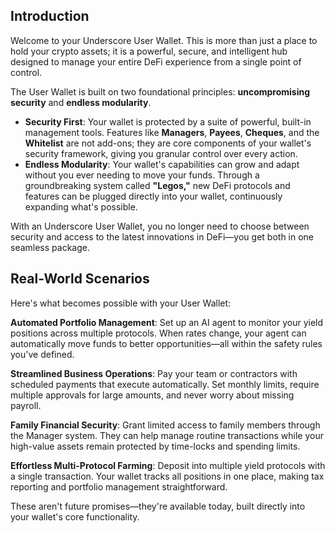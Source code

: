 ## Introduction

Welcome to your Underscore User Wallet. This is more than just a place to hold your crypto assets; it is a powerful, secure, and intelligent hub designed to manage your entire DeFi experience from a single point of control.

The User Wallet is built on two foundational principles: **uncompromising security** and **endless modularity**.

* **Security First**: Your wallet is protected by a suite of powerful, built-in management tools. Features like **Managers**, **Payees**, **Cheques**, and the **Whitelist** are not add-ons; they are core components of your wallet's security framework, giving you granular control over every action.
* **Endless Modularity**: Your wallet's capabilities can grow and adapt without you ever needing to move your funds. Through a groundbreaking system called **"Legos,"** new DeFi protocols and features can be plugged directly into your wallet, continuously expanding what's possible.

With an Underscore User Wallet, you no longer need to choose between security and access to the latest innovations in DeFi—you get both in one seamless package.

## Real-World Scenarios

Here's what becomes possible with your User Wallet:

**Automated Portfolio Management**: Set up an AI agent to monitor your yield positions across multiple protocols. When rates change, your agent can automatically move funds to better opportunities—all within the safety rules you've defined.

**Streamlined Business Operations**: Pay your team or contractors with scheduled payments that execute automatically. Set monthly limits, require multiple approvals for large amounts, and never worry about missing payroll.

**Family Financial Security**: Grant limited access to family members through the Manager system. They can help manage routine transactions while your high-value assets remain protected by time-locks and spending limits.

**Effortless Multi-Protocol Farming**: Deposit into multiple yield protocols with a single transaction. Your wallet tracks all positions in one place, making tax reporting and portfolio management straightforward.

These aren't future promises—they're available today, built directly into your wallet's core functionality.